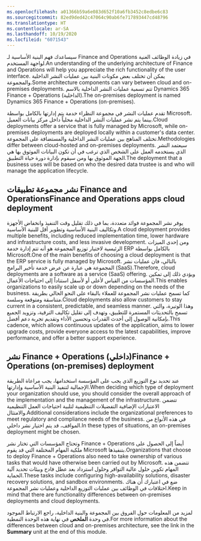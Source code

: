 ```yaml
---
ms.openlocfilehash: a01366b59a6e083d652f10a6fb3452c8edbe6c83
ms.sourcegitcommit: 82ed9ded42c47064c90ab6fe717893447cd48796
ms.translationtype: HT
ms.contentlocale: ar-SA
ms.lasthandoff: 10/19/2020
ms.locfileid: "6071543"
---
```

<span data-ttu-id="6f10a-101">سيساعدك فهم البنية الأساسية لـ Finance and Operations في زيادة الوظائف الغنية لواجهة المستخدم.</span><span class="sxs-lookup"><span data-stu-id="6f10a-101">An understanding of the underlying architecture of Finance and Operations will help you appreciate the rich functionality of the user interface.</span></span> <span data-ttu-id="6f10a-102">يمكن أن تختلف بعض مكونات البنية بين عمليات النشر الداخلية والمجموعة.</span><span class="sxs-lookup"><span data-stu-id="6f10a-102">Some architecture components can vary between cloud and on-premises deployments.</span></span> <span data-ttu-id="6f10a-103">تتم تسمية عمليات النشر الداخلية بالاسم Dynamics 365 Finance + Operations (الداخلية).</span><span class="sxs-lookup"><span data-stu-id="6f10a-103">The on-premises deployment is named Dynamics 365 Finance + Operations (on-premises).</span></span>

<span data-ttu-id="6f10a-104">تقدم عمليات النشر في مجموعة النظراء خدمة يتم إدارتها بالكامل بواسطة Microsoft، بينما يتم نشر عمليات النشر الداخلية محلياً داخل مركز بيانات العميل.</span><span class="sxs-lookup"><span data-stu-id="6f10a-104">Cloud deployments offer a service that is fully managed by Microsoft, while on-premises deployments are deployed locally within a customer's data center.</span></span> <span data-ttu-id="6f10a-105">تختلف المناهج بين عمليات النشر الداخلية والمستضافة على المجموعة.</span><span class="sxs-lookup"><span data-stu-id="6f10a-105">Methodologies differ between cloud-hosted and on-premises deployments.</span></span> <span data-ttu-id="6f10a-106">سيعتمد النشر الذي يستخدمه العمل على الشخص الذي ترغب في أن تكون البيانات الموثوق بها هي الجهة الموثوق بها ومن سيقوم بإدارة دورة حياة التطبيق.</span><span class="sxs-lookup"><span data-stu-id="6f10a-106">The deployment that a business uses will be based on who the desired data trustee is and who will manage the application lifecycle.</span></span>

## <a name="finance-and-operations-apps-cloud-deployment"></a><span data-ttu-id="6f10a-107">نشر مجموعة تطبيقات Finance and Operations</span><span class="sxs-lookup"><span data-stu-id="6f10a-107">Finance and Operations apps cloud deployment</span></span> 


<span data-ttu-id="6f10a-108">يوفر نشر المجموعة فوائد متعددة، بما في ذلك تقليل وقت التنفيذ وانخفاض الأجهزة وتكاليف البنية الأساسية وتطوير أقل للبنية الأساسية.</span><span class="sxs-lookup"><span data-stu-id="6f10a-108">A cloud deployment provides multiple benefits, including reduced implementation time, lower hardware and infrastructure costs, and less invasive development.</span></span> <span data-ttu-id="6f10a-109">ومن إحدى الميزات الرئيسية لاختيار توزيع المجموعة هو أنه تتم إدارة خدمة ERP بالكامل بواسطة Microsoft.</span><span class="sxs-lookup"><span data-stu-id="6f10a-109">One of the main benefits of choosing a cloud deployment is that the ERP service is fully managed by Microsoft.</span></span>
<span data-ttu-id="6f10a-110">بالتالي، فان عمليات نشر المجموعة هي عبارة عن عرض خدمة تأخير البرامج (SaaS).</span><span class="sxs-lookup"><span data-stu-id="6f10a-110">Therefore, cloud deployments are a software as a service (SaaS) offering.</span></span> <span data-ttu-id="6f10a-111">ويؤدي ذلك إلى تمكين المؤسسات من القياس لأعلى أو لأسفل استناداً إلى احتياجات الأعمال.</span><span class="sxs-lookup"><span data-stu-id="6f10a-111">This enables organizations to easily scale up or down depending on the needs of the business.</span></span> <span data-ttu-id="6f10a-112">كما تسمح عمليات نشر المجموعة للعملاء بالبقاء على النحو الحالي بطريقة متناسقة ومتوقعة وسلسة.</span><span class="sxs-lookup"><span data-stu-id="6f10a-112">Cloud deployments also allow customers to stay current in a consistent, predictable, and seamless manner.</span></span> <span data-ttu-id="6f10a-113">وهذا الوتيرة، والتي تسمح بالتحديثات المستمرة للتطبيق، وتهدف إلى تقليل تكاليف الترقية، وتزويد الجميع بإمكانية الوصول إلى أحدث القدرات وتحسين الأداء وتقديم تجربة دعم أفضل.</span><span class="sxs-lookup"><span data-stu-id="6f10a-113">This cadence, which allows continuous updates of the application, aims to lower upgrade costs, provide everyone access to the latest capabilities, improve performance, and offer a better support experience.</span></span>



## <a name="finance--operations-on-premises-deployment"></a><span data-ttu-id="6f10a-114">نشر Finance + Operations (داخلي)</span><span class="sxs-lookup"><span data-stu-id="6f10a-114">Finance + Operations (on-premises) deployment</span></span> 

<span data-ttu-id="6f10a-115">عند تحديد نوع التوزيع الذي يجب على المؤسسة استخدامها، يجب مراعاة الطريقة الإجمالية لتنفيذ البنية الأساسية وإدارتها.</span><span class="sxs-lookup"><span data-stu-id="6f10a-115">When deciding which type of deployment your organization should use, you should consider the overall approach of the implementation and the management of the infrastructure.</span></span> <span data-ttu-id="6f10a-116">تتضمن الاعتبارات الإضافية التفضيلات التنظيمية لتلبية احتياجات العمل التنظيمية والامتثال.</span><span class="sxs-lookup"><span data-stu-id="6f10a-116">Additional considerations include the organizational preferences to meet regulatory and compliance needs of the business.</span></span> <span data-ttu-id="6f10a-117">في هذه الأنواع من المواقف، قد يتم اختيار نشر داخلي.</span><span class="sxs-lookup"><span data-stu-id="6f10a-117">In these types of situations, an on-premises deployment might be chosen.</span></span>

<span data-ttu-id="6f10a-118">وتحتاج المؤسسات التي تختار نشر Finance + Operations أيضاً إلى الحصول على ملكية المهام المختلفة التي قد يقوم Microsoft بتنفيذها.</span><span class="sxs-lookup"><span data-stu-id="6f10a-118">Organizations that choose to deploy Finance + Operations also need to take ownership of various tasks that would have otherwise been carried out by Microsoft.</span></span> <span data-ttu-id="6f10a-119">تتضمن هذه المهام تكوين حلول عالية التوافر وحلول استرداد بعد عطل فادح وبيئات تحديد آلية الحماية.</span><span class="sxs-lookup"><span data-stu-id="6f10a-119">These tasks include configuring high-availability solutions, disaster recovery solutions, and sandbox environments.</span></span> <span data-ttu-id="6f10a-120">ضع في اعتبارك أن هناك اختلافات في الوظائف بين عمليات التوزيع الداخلية وعمليات نشر المجموعة.</span><span class="sxs-lookup"><span data-stu-id="6f10a-120">Keep in mind that there are functionality differences between on-premises deployments and cloud deployments.</span></span>

<span data-ttu-id="6f10a-121">لمزيد من المعلومات حول الفروق بين المجموعة والبنية الداخلية، راجع الارتباط الموجود في وحدة **الملخص** في نهاية هذه الوحدة النمطية.</span><span class="sxs-lookup"><span data-stu-id="6f10a-121">For more information about the differences between cloud and on-premises architecture, see the link in the **Summary** unit at the end of this module.</span></span>
